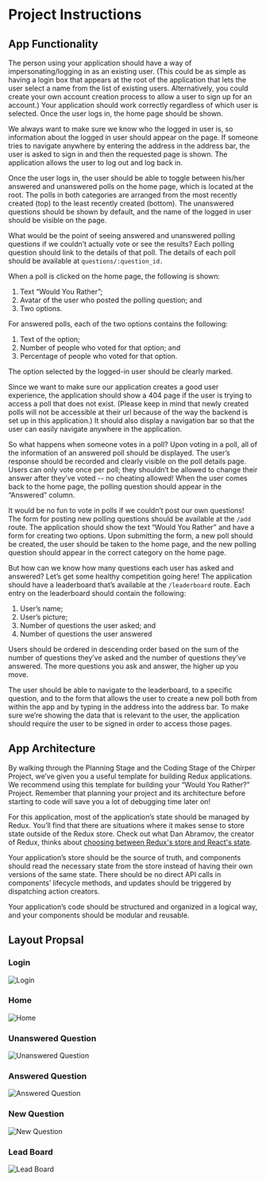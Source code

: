# Project Instructions

## App Functionality

The person using your application should have a way of impersonating/logging in as an existing user. (This could be as simple as having a login box that appears at the root of the application that lets the user select a name from the list of existing users. Alternatively, you could create your own account creation process to allow a user to sign up for an account.) Your application should work correctly regardless of which user is selected. Once the user logs in, the home page should be shown.

We always want to make sure we know who the logged in user is, so information about the logged in user should appear on the page. If someone tries to navigate anywhere by entering the address in the address bar, the user is asked to sign in and then the requested page is shown. The application allows the user to log out and log back in.

Once the user logs in, the user should be able to toggle between his/her answered and unanswered polls on the home page, which is located at the root. The polls in both categories are arranged from the most recently created (top) to the least recently created (bottom). The unanswered questions should be shown by default, and the name of the logged in user should be visible on the page.

What would be the point of seeing answered and unanswered polling questions if we couldn’t actually vote or see the results? Each polling question should link to the details of that poll. The details of each poll should be available at ```questions/:question_id.```

When a poll is clicked on the home page, the following is shown:

1. Text “Would You Rather”;
2. Avatar of the user who posted the polling question; and
3. Two options.

For answered polls, each of the two options contains the following:

1. Text of the option;
2. Number of people who voted for that option; and
3. Percentage of people who voted for that option.

The option selected by the logged-in user should be clearly marked.

Since we want to make sure our application creates a good user experience, the application should show a 404 page if the user is trying to access a poll that does not exist. (Please keep in mind that newly created polls will not be accessible at their url because of the way the backend is set up in this application.) It should also display a navigation bar so that the user can easily navigate anywhere in the application.

So what happens when someone votes in a poll? Upon voting in a poll, all of the information of an answered poll should be displayed. The user’s response should be recorded and clearly visible on the poll details page. Users can only vote once per poll; they shouldn’t be allowed to change their answer after they’ve voted -- no cheating allowed! When the user comes back to the home page, the polling question should appear in the “Answered” column.

It would be no fun to vote in polls if we couldn’t post our own questions! The form for posting new polling questions should be available at the ```/add``` route. The application should show the text “Would You Rather” and have a form for creating two options. Upon submitting the form, a new poll should be created, the user should be taken to the home page, and the new polling question should appear in the correct category on the home page.

But how can we know how many questions each user has asked and answered? Let’s get some healthy competition going here! The application should have a leaderboard that’s available at the ```/leaderboard``` route. Each entry on the leaderboard should contain the following:

1. User’s name;
2. User’s picture;
3. Number of questions the user asked; and
4. Number of questions the user answered

Users should be ordered in descending order based on the sum of the number of questions they’ve asked and the number of questions they’ve answered. The more questions you ask and answer, the higher up you move.

The user should be able to navigate to the leaderboard, to a specific question, and to the form that allows the user to create a new poll both from within the app and by typing in the address into the address bar. To make sure we’re showing the data that is relevant to the user, the application should require the user to be signed in order to access those pages.

## App Architecture

By walking through the Planning Stage and the Coding Stage of the Chirper Project, we’ve given you a useful template for building Redux applications. We recommend using this template for building your “Would You Rather?” Project. Remember that planning your project and its architecture before starting to code will save you a lot of debugging time later on!

For this application, most of the application’s state should be managed by Redux. You’ll find that there are situations where it makes sense to store state outside of the Redux store. Check out what Dan Abramov, the creator of Redux, thinks about [choosing between Redux's store and React's state](https://github.com/reduxjs/redux/issues/1287).

Your application’s store should be the source of truth, and components should read the necessary state from the store instead of having their own versions of the same state. There should be no direct API calls in components’ lifecycle methods, and updates should be triggered by dispatching action creators.

Your application’s code should be structured and organized in a logical way, and your components should be modular and reusable.


## Layout Propsal

### Login

![Login](./img/app-001-login.png)


### Home

![Home](./img/app-002-home.png)

### Unanswered Question

![Unanswered Question](./img/app-003-home-unanswered-question.png)

### Answered Question

![Answered Question](./img/app-004-home-answered-question.png)

### New Question

![New Question](/doc/img/app-005-new-question.png)

### Lead Board

![Lead Board](./img/app-006-leader-board.png)


